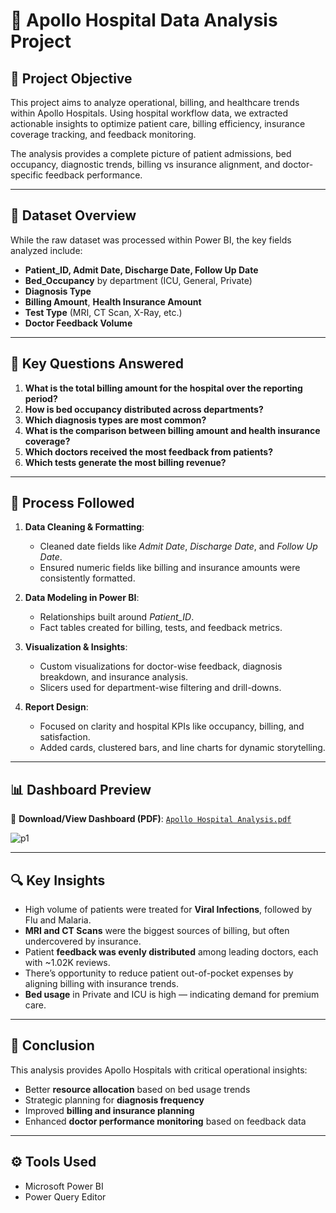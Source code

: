 # 🏥 Apollo Hospital Data Analysis Project

## 🧠 Project Objective  
This project aims to analyze operational, billing, and healthcare trends within Apollo Hospitals. Using hospital workflow data, we extracted actionable insights to optimize patient care, billing efficiency, insurance coverage tracking, and feedback monitoring.  

The analysis provides a complete picture of patient admissions, bed occupancy, diagnostic trends, billing vs insurance alignment, and doctor-specific feedback performance.

---

## 📁 Dataset Overview  
While the raw dataset was processed within Power BI, the key fields analyzed include:

- **Patient_ID, Admit Date, Discharge Date, Follow Up Date**
- **Bed_Occupancy** by department (ICU, General, Private)
- **Diagnosis Type**
- **Billing Amount**, **Health Insurance Amount**
- **Test Type** (MRI, CT Scan, X-Ray, etc.)
- **Doctor Feedback Volume**

---

## 📌 Key Questions Answered  

1. **What is the total billing amount for the hospital over the reporting period?**
2. **How is bed occupancy distributed across departments?**
3. **Which diagnosis types are most common?**
4.  **What is the comparison between billing amount and health insurance coverage?**
5.  **Which doctors received the most feedback from patients?**
6.  **Which tests generate the most billing revenue?**  

---

## 🔄 Process Followed  

1. **Data Cleaning & Formatting**:  
   - Cleaned date fields like *Admit Date*, *Discharge Date*, and *Follow Up Date*.  
   - Ensured numeric fields like billing and insurance amounts were consistently formatted.

2. **Data Modeling in Power BI**:  
   - Relationships built around *Patient_ID*.  
   - Fact tables created for billing, tests, and feedback metrics.

3. **Visualization & Insights**:  
   - Custom visualizations for doctor-wise feedback, diagnosis breakdown, and insurance analysis.  
   - Slicers used for department-wise filtering and drill-downs.

4. **Report Design**:  
   - Focused on clarity and hospital KPIs like occupancy, billing, and satisfaction.  
   - Added cards, clustered bars, and line charts for dynamic storytelling.

---

## 📊 Dashboard Preview

📎 **Download/View Dashboard (PDF)**: [`Apollo Hospital Analysis.pdf`](./Apollo%20Hospital%20Analysis.pdf)

![p1](https://github.com/user-attachments/assets/411e58ea-bf10-4717-b1e9-32dbc1b5e708)


---

## 🔍 Key Insights

- High volume of patients were treated for **Viral Infections**, followed by Flu and Malaria.
- **MRI and CT Scans** were the biggest sources of billing, but often undercovered by insurance.
- Patient **feedback was evenly distributed** among leading doctors, each with ~1.02K reviews.
- There’s opportunity to reduce patient out-of-pocket expenses by aligning billing with insurance trends.
- **Bed usage** in Private and ICU is high — indicating demand for premium care.

---

## 🧾 Conclusion  

This analysis provides Apollo Hospitals with critical operational insights:
- Better **resource allocation** based on bed usage trends  
- Strategic planning for **diagnosis frequency**  
- Improved **billing and insurance planning**  
- Enhanced **doctor performance monitoring** based on feedback data

---

## ⚙️ Tools Used  
- Microsoft Power BI  
- Power Query Editor  

